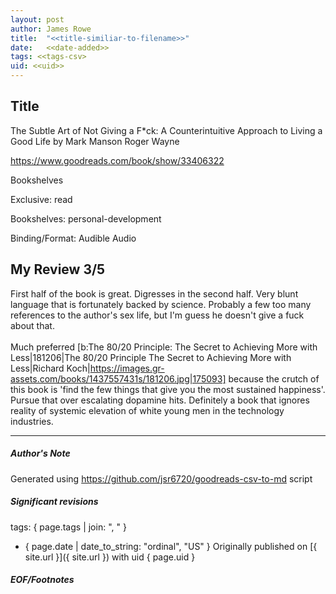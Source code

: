 ```yaml
---
layout: post
author: James Rowe
title:  "<<title-similiar-to-filename>>"
date:   <<date-added>>
tags: <<tags-csv>
uid: <<uid>>
---
```


<!-- highly dependent on how you personally use jekyll templates, and how you want this to show up -->

## Title

The Subtle Art of Not Giving a F*ck: A Counterintuitive Approach to Living a Good Life by Mark Manson
Roger Wayne 

https://www.goodreads.com/book/show/33406322

Bookshelves

Exclusive: read

Bookshelves: personal-development

Binding/Format: Audible Audio

## My Review 3/5

First half of the book is great. Digresses in the second half. Very blunt language that is fortunately backed by science. Probably a few too many references to the author's sex life, but I'm guess he doesn't give a fuck about that.<br/><br/>Much preferred [b:The 80/20 Principle: The Secret to Achieving More with Less|181206|The 80/20 Principle  The Secret to Achieving More with Less|Richard Koch|https://images.gr-assets.com/books/1437557431s/181206.jpg|175093] because the crutch of this book is 'find the few things that give you the most sustained happiness'. Pursue that over escalating dopamine hits. Definitely a book that ignores reality of systemic elevation of white young men in the technology industries.

---

##### Author's Note

Generated using https://github.com/jsr6720/goodreads-csv-to-md script

##### Significant revisions

tags: { page.tags | join: ", " } <!-- todo move this somewhere -->

- { page.date | date_to_string: "ordinal", "US" } Originally published on [{ site.url }]({ site.url }) with uid { page.uid }

##### EOF/Footnotes
